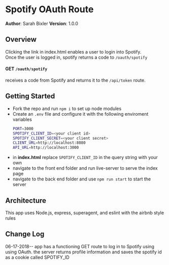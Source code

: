 # Spotify OAuth Route
**Author**: Sarah Bixler
**Version**: 1.0.0 
## Overview
Clicking the link in index.html enables a user to login into Spotify.  
Once the user is logged in, spotify returns a code to `/oauth/spotify`

#### GET `/oauth/spotify`
receives a code from Spotify and returns it to the `/api/token` route.  

## Getting Started
- Fork the repo and run `npm i` to set up node modules
- Create an `.env` file and configure it with the following enviroment variables 
  ``` bash
  PORT=3000
  SPOTIFY_CLIENT_ID=<your client id>
  SPOTIFY_CLIENT_SECRET=<your client secret>
  CLIENT_URL=http://localhost:8080
  API_URL=http://localhost:3000
  ```
-  in **index.html** replace `SPOTIFY_CLIENT_ID` in the query string with your own 
- navigate to the front end folder and run live-server to serve the index page
- navigate to the back end folder and use `npm run start` to start the server
## Architecture
This app uses Node.js, express, superagent, and eslint with the airbnb style rules 
## Change Log
06-17-2018-- app has a functioning GET route to log in to Spotify using using OAuth.  the server returns profile information and saves the spotify id as a cookie called SPOTIFY_ID